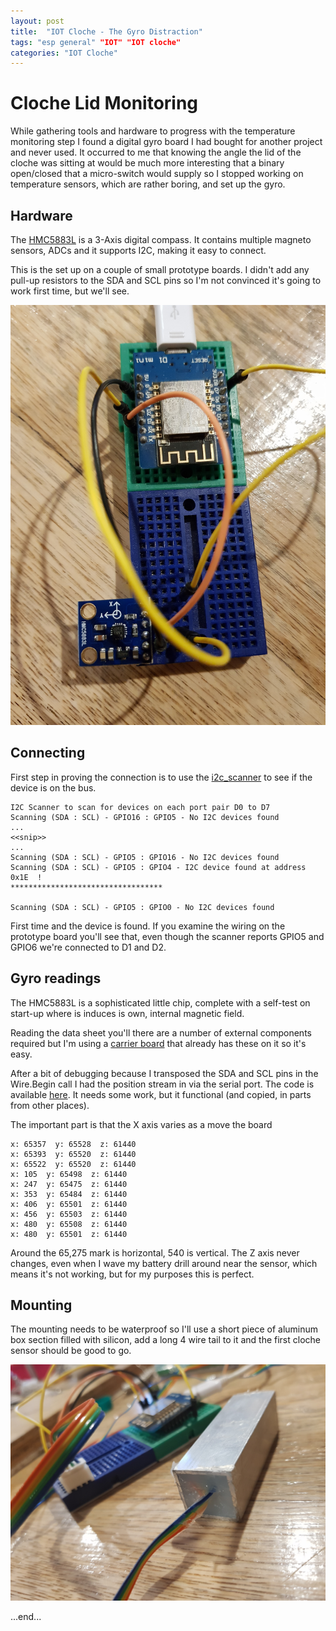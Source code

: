 ```yaml
---
layout: post
title:  "IOT Cloche - The Gyro Distraction"
tags: "esp general" "IOT" "IOT cloche"
categories: "IOT Cloche"
---
```


# Cloche Lid Monitoring

While gathering tools and hardware to progress with the temperature monitoring step I found a digital gyro board I had bought for another project and never used. It occurred to me that knowing the angle the lid of the cloche was sitting at would be much more interesting that a binary open/closed that a micro-switch would supply so I stopped working on temperature sensors, which are rather boring, and set up the gyro.

## Hardware

The [HMC5883L](https://cdn-shop.adafruit.com/datasheets/HMC5883L_3-Axis_Digital_Compass_IC.pdf) is a 3-Axis digital compass. It contains multiple magneto sensors, ADCs and it supports I2C, making it easy to connect.

This is the set up on a couple of small prototype boards. I didn't add any pull-up resistors to the SDA and SCL pins so I'm not convinced it's going to work first time, but we'll see.

![Gyro on prototype board](images/gyro_prototype.jpg)

## Connecting

First step in proving the connection is to use the [i2c_scanner](../../src/utilities/i2c_scanner.cpp) to see if the device is on the bus.

```
I2C Scanner to scan for devices on each port pair D0 to D7
Scanning (SDA : SCL) - GPIO16 : GPIO5 - No I2C devices found
...
<<snip>>
...
Scanning (SDA : SCL) - GPIO5 : GPIO16 - No I2C devices found
Scanning (SDA : SCL) - GPIO5 : GPIO4 - I2C device found at address 0x1E  !
**********************************

Scanning (SDA : SCL) - GPIO5 : GPIO0 - No I2C devices found
```

First time and the device is found. If you examine the wiring on the prototype board you'll see that, even though the scanner reports GPIO5 and GPIO6 we're connected to D1 and D2.

## Gyro readings

The HMC5883L is a sophisticated little chip, complete with a self-test on start-up where is induces is own, internal magnetic field.

Reading the data sheet you'll there are a number of external components required but I'm using a [carrier board](https://www.aliexpress.com/item/32826264150.html?spm=a2g0o.productlist.0.0.4a3877489GrqkC&algo_pvid=d35c0a8b-303a-4f29-965e-2f9b1260ca8a&algo_expid=d35c0a8b-303a-4f29-965e-2f9b1260ca8a-0&btsid=759ead3d-bcdd-4250-9409-d4127f5ab8cc&ws_ab_test=searchweb0_0,searchweb201602_1,searchweb201603_53) that already has these on it so it's easy.

After a bit of debugging because I transposed the SDA and SCL pins in the Wire.Begin call I had the position stream in via the serial port. The code is available [here](../../src/utilities/hmc5883l.cpp). It needs some work, but it functional (and copied, in parts from other places).

The important part is that the X axis varies as a move the board

```
x: 65357  y: 65528  z: 61440
x: 65393  y: 65520  z: 61440
x: 65522  y: 65520  z: 61440
x: 105  y: 65498  z: 61440
x: 247  y: 65475  z: 61440
x: 353  y: 65484  z: 61440
x: 406  y: 65501  z: 61440
x: 456  y: 65503  z: 61440
x: 480  y: 65508  z: 61440
x: 480  y: 65501  z: 61440
```

Around the 65,275 mark is horizontal, 540 is vertical. The Z axis never changes, even when I wave my battery drill around near the sensor, which means it's not working, but for my purposes this is perfect.

## Mounting

The mounting needs to be waterproof so I'll use a short piece of aluminum box section filled with silicon, add a long 4 wire tail to it and the first cloche sensor should be good to go.

![Completed Gyro Sensor](images/completed_gyro_sensor.jpg)

...end...